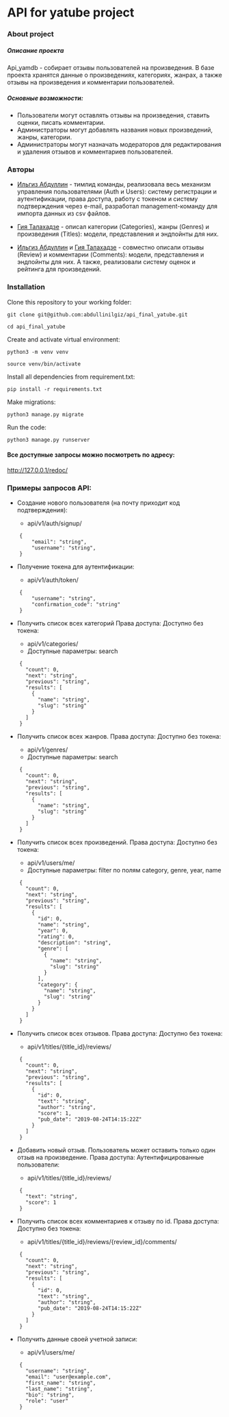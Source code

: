# API for yatube project
### About project
##### Описание проекта 
Api_yamdb - собирает отзывы пользователей на произведения.
В базе проекта хранятся данные о произведениях, категориях, жанрах,
а также отзывы на произведения и комментарии пользователей. 
##### Основные возможности:
* Пользователи могут оставлять отзывы на произведения, ставить оценки, писать
комментарии.
* Администраторы могут добавлять названия новых произведений, жанры, категории.
* Администраторы могут назначать модераторов для редактирования и удаления
отзывов и комментариев пользователей.

### Авторы

- [Ильгиз Абдуллин](https://github.com/abdullinilgiz) - тимлид команды, реализовала весь механизм управления пользователями (Auth и Users): систему регистрации и аутентификации, права доступа, работу с токеном и систему подтверждения через e-mail, разработал management-команду для импорта данных из csv файлов.

- [Гия Талахадзе](https://github.com/Region070) - описал категории (Categories), жанры (Genres) и произведения (Titles): модели, представления и эндпойнты для них.

- [Ильгиз Абдуллин](https://github.com/abdullinilgiz) и [Гия Талахадзе](https://github.com/Region070) - совместно описали отзывы (Review) и комментарии (Comments): модели, представления и эндпойнты для них. А также, реализовали систему оценок и рейтинга для произведений.


### Installation
Clone this repository to your working folder:
```
git clone git@github.com:abdullinilgiz/api_final_yatube.git
```
```
cd api_final_yatube
```
Create and activate virtual environment:
```
python3 -m venv venv
```
```
source venv/bin/activate
```
Install all dependencies from requirement.txt:
```
pip install -r requirements.txt
```
Make migrations:
```
python3 manage.py migrate
```
Run the code:
```
python3 manage.py runserver
```

#### Все доступные запросы можно посмотреть по адресу:
 http://127.0.0.1/redoc/


### Примеры запросов API:
* Создание нового пользователя (на почту приходит код подтверждения):
  
  - api/v1/auth/signup/
```
    {
        "email": "string",
        "username": "string",
    }

``` 
* Получение токена для аутентификации: 

  - api/v1/auth/token/
```
    {
        "username": "string",
        "confirmation_code": "string"
    }

``` 

* Получить список всех категорий Права доступа: Доступно без токена: 

  - api/v1/categories/
  - Доступные параметры: search
```
    {
      "count": 0,
      "next": "string",
      "previous": "string",
      "results": [
        {
          "name": "string",
          "slug": "string"
        }
      ]
    }

``` 

* Получить список всех жанров. Права доступа: Доступно без токена: 

  - api/v1/genres/
  - Доступные параметры: search
 
```
    {
      "count": 0,
      "next": "string",
      "previous": "string",
      "results": [
        {
          "name": "string",
          "slug": "string"
        }
      ]
    }

``` 

* Получить список всех произведений. Права доступа: Доступно без токена: 

  - api/v1/users/me/
  - Доступные параметры: filter по полям category, genre, year, name
 
```
    {
      "count": 0,
      "next": "string",
      "previous": "string",
      "results": [
        {
          "id": 0,
          "name": "string",
          "year": 0,
          "rating": 0,
          "description": "string",
          "genre": [
            {
              "name": "string",
              "slug": "string"
            }
          ],
          "category": {
            "name": "string",
            "slug": "string"
          }
        }
      ]
    }

``` 
* Получить список всех отзывов. Права доступа: Доступно без токена: 

  - api/v1/titles/{title_id}/reviews/
 
```
    {
      "count": 0,
      "next": "string",
      "previous": "string",
      "results": [
        {
          "id": 0,
          "text": "string",
          "author": "string",
          "score": 1,
          "pub_date": "2019-08-24T14:15:22Z"
        }
      ]
    }

``` 
* Добавить новый отзыв. Пользователь может оставить только один отзыв
на произведение. Права доступа: Аутентифицированные пользователи: 

  - api/v1/titles/{title_id}/reviews/
 
```
    {
      "text": "string",
      "score": 1
    }

``` 
* Получить список всех комментариев к отзыву по id. Права доступа: Доступно без токена: 

  - api/v1/titles/{title_id}/reviews/{review_id}/comments/
 
```
    {
      "count": 0,
      "next": "string",
      "previous": "string",
      "results": [
        {
          "id": 0,
          "text": "string",
          "author": "string",
          "pub_date": "2019-08-24T14:15:22Z"
        }
      ]
    }

``` 
* Получить данные своей учетной записи: 

  - api/v1/users/me/
 
```
    {
      "username": "string",
      "email": "user@example.com",
      "first_name": "string",
      "last_name": "string",
      "bio": "string",
      "role": "user"
    }

``` 
